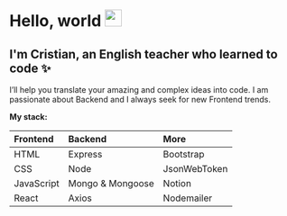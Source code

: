 # Hello, world <img src="https://media.tenor.com/images/30169e4a670daf12443df7d2dd140176/tenor.gif" width="30px">

## I'm Cristian, an English teacher who learned to code ✨ 

I’ll help you translate your amazing and complex ideas into code. I am passionate about Backend and I always seek for new Frontend trends.

**My stack:**

| Frontend    |  Backend     | More |
| :-------- | :------- | :----------- | 
| HTML  | Express | Bootstrap |
| CSS | Node | JsonWebToken |
| JavaScript | Mongo & Mongoose | Notion |
| React | Axios | Nodemailer |

<!--
**ferbperdomo/ferbperdomo** is a ✨ _special_ ✨ repository because its `README.md` (this file) appears on your GitHub profile.

Here are some ideas to get you started:

- 🔭 I’m currently working on ...
- 🌱 I’m currently learning ...
- 👯 I’m looking to collaborate on ...
- 🤔 I’m looking for help with ...
- 💬 Ask me about ...
- 📫 How to reach me: ...
- 😄 Pronouns: ...
- ⚡ Fun fact: ...
-->
